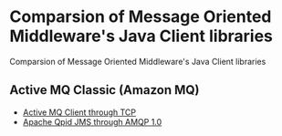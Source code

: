 # Comparsion of Message Oriented Middleware's Java Client libraries
Comparsion of Message Oriented Middleware's Java Client libraries

## Active MQ Classic (Amazon MQ)
* [Active MQ Client through TCP](https://github.wdf.sap.corp/I840973/java-mom-client/tree/master/mom-activemq-classic)
* [Apache Qpid JMS through AMQP 1.0](https://github.wdf.sap.corp/I840973/java-mom-client/tree/master/mom-activemq-qpid)
